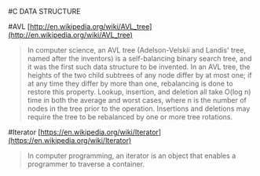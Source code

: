 #C DATA STRUCTURE

#AVL
[http://en.wikipedia.org/wiki/AVL_tree](http://en.wikipedia.org/wiki/AVL_tree)

>In computer science, an AVL tree (Adelson-Velskii and Landis' tree, named after the inventors) is a self-balancing binary search tree, and it was the first such data structure to be invented. In an AVL tree, the heights of the two child subtrees of any node differ by at most one; if at any time they differ by more than one, rebalancing is done to restore this property. Lookup, insertion, and deletion all take O(log n) time in both the average and worst cases, where n is the number of nodes in the tree prior to the operation. Insertions and deletions may require the tree to be rebalanced by one or more tree rotations.

#Iterator
[https://en.wikipedia.org/wiki/Iterator](https://en.wikipedia.org/wiki/Iterator)
>In computer programming, an iterator is an object that enables a programmer to traverse a container.

